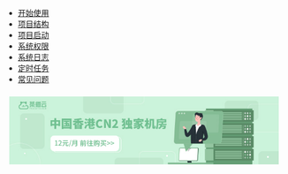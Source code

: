 * [开始使用](start/?id=import)
* [项目结构](file/)
* [项目启动](install/)
* [系统权限](power/)
* [系统日志](log/)
* [定时任务](task/)
* [常见问题](question/)

<div class="ew-doc-adv-list" style="padding-top:8px;padding-left:8px;padding-right:8px;">
    <a class="ew-doc-adv-item" href="https://mf.chamaoyun.com/cart" target="_blank">
        <img src="image/茶猫云.jpg"/>
    </a>
</div>